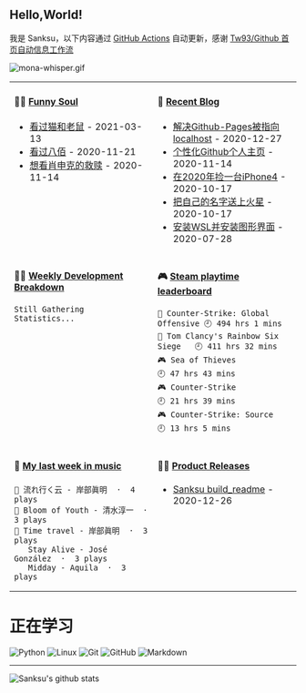 ## Hello,World!

我是 Sanksu，以下内容通过 [GitHub Actions](https://github.com/sanksu/sanksu/actions) 自动更新，感谢 [Tw93/Github 首页自动信息工作流](https://github.com/tw93/tw93)

![mona-whisper.gif](https://i.loli.net/2020/12/13/shjJv47WkqaFp1R.gif)

<table width="600px">
<tr>
<td valign="top" width="50%">

#### 🤾‍♂️ <a href="https://www.douban.com/people/226575739/" target="_blank">Funny Soul</a>

<!-- douban starts -->
* <a href=http://movie.douban.com/subject/3439312/ target='_blank'>看过猫和老鼠</a> - 2021-03-13
* <a href=http://movie.douban.com/subject/26754233/ target='_blank'>看过八佰</a> - 2020-11-21
* <a href=http://movie.douban.com/subject/1292052/ target='_blank'>想看肖申克的救赎</a> - 2020-11-14
<!-- douban ends -->

</td>
<td valign="top" width="50%">

#### 🎣 <a href="https://sanksu.top/" target="_blank">Recent Blog</a>

<!-- blog starts -->
* <a href=http://example.com/2020/12/27/%E8%A7%A3%E5%86%B3Github-Pages%E8%A2%AB%E6%8C%87%E5%90%91localhost/ target='_blank'>解决Github-Pages被指向localhost</a> - 2020-12-27
* <a href=http://example.com/2020/11/14/%E4%B8%AA%E6%80%A7%E5%8C%96Github%E4%B8%AA%E4%BA%BA%E4%B8%BB%E9%A1%B5/ target='_blank'>个性化Github个人主页</a> - 2020-11-14
* <a href=http://example.com/2020/10/17/%E5%9C%A82020%E5%B9%B4%E6%8D%A1%E4%B8%80%E5%8F%B0iPhone4/ target='_blank'>在2020年捡一台iPhone4</a> - 2020-10-17
* <a href=http://example.com/2020/10/17/%E6%8A%8A%E8%87%AA%E5%B7%B1%E7%9A%84%E5%90%8D%E5%AD%97%E9%80%81%E4%B8%8A%E7%81%AB%E6%98%9F/ target='_blank'>把自己的名字送上火星</a> - 2020-10-17
* <a href=http://example.com/2020/07/28/%E5%AE%89%E8%A3%85WSL%E5%B9%B6%E5%AE%89%E8%A3%85%E5%9B%BE%E5%BD%A2%E7%95%8C%E9%9D%A2/ target='_blank'>安装WSL并安装图形界面</a> - 2020-07-28
<!-- blog ends -->

</td>
</tr>
<tr>
<td valign="top" width="50%">

#### 🏊‍♂️ <a href="https://gist.github.com/Sanksu/05162ee00bd2a93c4d0e7b3f5c173e74" target="_blank">Weekly Development Breakdown</a>

<!-- code_time starts -->

```text
Still Gathering Statistics...
```

<!-- code_time ends -->

</td>
<td valign="top" width="50%">

#### 🎮 <a href="https://gist.github.com/Sanksu/f47f02e2f4f067be39427ed9d76bc9cd" target="_blank">Steam playtime leaderboard</a>

<!-- play_time starts -->

```text
🔫 Counter-Strike: Global Offensive 🕘 494 hrs 1 mins
🔫 Tom Clancy's Rainbow Six Siege   🕘 411 hrs 32 mins
🎮 Sea of Thieves                   🕘 47 hrs 43 mins
🎮 Counter-Strike                   🕘 21 hrs 39 mins
🎮 Counter-Strike: Source           🕘 13 hrs 5 mins
```

<!-- play_time ends -->

</td>
</tr>
<tr>
<td valign="top" width="50%">

#### 🎵 <a href="https://gist.github.com/Sanksu/dd99736fb1ab67b386cf7432f239458f" target="_blank">My last week in music</a>

<!-- music_time starts -->

```text
🥇 流れ行く云 - 岸部眞明  ·  4 plays
🥈 Bloom of Youth - 清水淳一  ·  3 plays
🥉 Time travel - 岸部眞明  ·  3 plays
   Stay Alive - José González  ·  3 plays
   Midday - Aquila  ·  3 plays
```

<!-- music_time ends -->

</td>
<td valign="top" width="50%">

#### 🏋️‍♀️ <a href="https://github.com/sanksu/sanksu/blob/main/releases.md" target="_blank">Product Releases</a>

<!-- recent_releases starts -->
* <a href=https://github.com/Sanksu/Sanksu/releases/tag/1.0 target='_blank'>Sanksu build_readme</a> - 2020-12-26
<!-- recent_releases ends -->

</td>
</tr>
</table>

# 正在学习

![Python](https://img.shields.io/badge/-python-333333?style=flat&logo=python&logoColor=3776AB)
![Linux](https://img.shields.io/badge/-Linux-333333?style=flat&logo=Linux&logoColor=FCC624)
![Git](https://img.shields.io/badge/-Git-333333?style=flat&logo=git)
![GitHub](https://img.shields.io/badge/-GitHub-333333?style=flat&logo=github)
![Markdown](https://img.shields.io/badge/-Markdown-333333?style=flat&logo=markdown)

---

![Sanksu's github stats](https://github-readme-stats.vercel.app/api?username=sanksu&hide=issues&show_icons=true&title_color=000000&icon_color=fff&text_color=000&bg_color=DEG,708090,2F4F4F)

